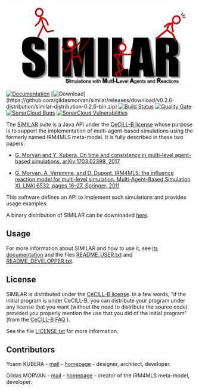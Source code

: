 ![#SIMILAR](src/doc/images/similarLogo.png)

[![Documentation](https://img.shields.io/badge/documentation-web-brightgreen.svg)](http://www.lgi2a.univ-artois.fr/~morvan/similar/docs/README.html)
[![Download](https://img.shields.io/badge/download-latest%20binary%20distribution%20(v0.2.6)-blue.svg)](https://github.com/gildasmorvan/similar/releases/download/v0.2.6-distribution/similar-distribution-0.2.6-bin.zip)
[![Build Status](https://travis-ci.org/gildasmorvan/similar.svg?branch=master)](https://travis-ci.org/gildasmorvan/similar)
[![Quality Gate](https://sonarcloud.io/api/badges/gate?key=fr.lgi2a:similar)](https://sonarcloud.io/dashboard?id=fr.lgi2a%3Asimilar)
[![SonarCloud Bugs](https://sonarcloud.io/api/badges/measure?key=fr.lgi2a%3Asimilar&metric=bugs)](https://sonarcloud.io/component_measures/metric/reliability_rating/list?id=fr.lgi2a%3Asimilar)
[![SonarCloud Vulnerabilities](https://sonarcloud.io/api/badges/measure?key=fr.lgi2a%3Asimilar&metric=vulnerabilities)](https://sonarcloud.io/component_measures/metric/security_rating/list?id=fr.lgi2a%3Asimilar)

The [SIMILAR](http://www.lgi2a.univ-artois.fr/~morvan/similar.html) suite is a Java API under the [CeCILL-B license](http://cecill.info) whose purpose is to support the implementation of multi-agent-based simulations using the formerly named IRM4MLS meta-model. It is fully described in these two papers:

* [G. Morvan and Y. Kubera. On time and consistency in multi-level agent-based simulations. arXiv:1703.02399, 2017](https://arxiv.org/abs/1703.02399)

* [G. Morvan, A. Veremme, and D. Dupont. IRM4MLS: the influence reaction model for multi-level simulation. Multi-Agent-Based Simulation XI, LNAI 6532, pages 16–27. Springer, 2011](http://arxiv.org/abs/1310.7951)

This software defines an API to implement such simulations and provides usage examples.

A binary distribution of SIMILAR can be downloaded [here](https://github.com/gildasmorvan/similar/releases).

## Usage

For more information about SIMILAR and how to use it, see [its documentation](http://www.lgi2a.univ-artois.fr/~morvan/similar/docs/README.html) and the files [README_USER.txt](https://forge.univ-artois.fr/yoann.kubera/similar/blob/master/README_USER.txt) and [README_DEVELOPPER.txt](https://forge.univ-artois.fr/yoann.kubera/similar/blob/master/README_DEVELOPPER.txt).

## License

SIMILAR is distributed under the [CeCILL-B license](http://cecill.info). In a few words, "if the initial program is under CeCILL-B, you can distribute your program under any license that you want (without the need to distribute the source code) provided you properly mention the use that you did of the initial program" (from the [CeCILL-B FAQ](http://www.cecill.info/faq.en.html#differences) ).

See the file  [LICENSE.txt](LICENSE.txt) for more information. 

## Contributors

Yoann KUBERA - [mail](mailto:yoann.kubera@gmail.com) - [homepage](http://yoannkubera.net/) - designer, architect, developer.

Gildas MORVAN - [mail](mailto:gildas.morvan@univ-artois.fr) - [homepage](http://www.lgi2a.univ-artois.fr/~morvan/) - creator of the IRM4MLS meta-model, developer.
